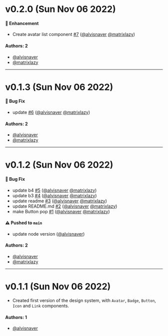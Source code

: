 # v0.2.0 (Sun Nov 06 2022)

#### 🚀 Enhancement

- Create avatar list component [#7](https://github.com/matrixlazy/learnstorybook-design-system/pull/7) ([@alvisnaver](https://github.com/alvisnaver) [@matrixlazy](https://github.com/matrixlazy))

#### Authors: 2

- [@alvisnaver](https://github.com/alvisnaver)
- [@matrixlazy](https://github.com/matrixlazy)

---

# v0.1.3 (Sun Nov 06 2022)

#### 🐛 Bug Fix

- update [#6](https://github.com/matrixlazy/learnstorybook-design-system/pull/6) ([@alvisnaver](https://github.com/alvisnaver) [@matrixlazy](https://github.com/matrixlazy))

#### Authors: 2

- [@alvisnaver](https://github.com/alvisnaver)
- [@matrixlazy](https://github.com/matrixlazy)

---

# v0.1.2 (Sun Nov 06 2022)

#### 🐛 Bug Fix

- update b4 [#5](https://github.com/matrixlazy/learnstorybook-design-system/pull/5) ([@alvisnaver](https://github.com/alvisnaver) [@matrixlazy](https://github.com/matrixlazy))
- update b3 [#4](https://github.com/matrixlazy/learnstorybook-design-system/pull/4) ([@alvisnaver](https://github.com/alvisnaver) [@matrixlazy](https://github.com/matrixlazy))
- update readme [#3](https://github.com/matrixlazy/learnstorybook-design-system/pull/3) ([@alvisnaver](https://github.com/alvisnaver) [@matrixlazy](https://github.com/matrixlazy))
- update README.md [#2](https://github.com/matrixlazy/learnstorybook-design-system/pull/2) ([@alvisnaver](https://github.com/alvisnaver) [@matrixlazy](https://github.com/matrixlazy))
- make Button pop [#1](https://github.com/matrixlazy/learnstorybook-design-system/pull/1) ([@alvisnaver](https://github.com/alvisnaver) [@matrixlazy](https://github.com/matrixlazy))

#### ⚠️ Pushed to `main`

- update node version ([@alvisnaver](https://github.com/alvisnaver))

#### Authors: 2

- [@alvisnaver](https://github.com/alvisnaver)
- [@matrixlazy](https://github.com/matrixlazy)

---

# v0.1.1 (Sun Nov 06 2022)

- Created first version of the design system, with `Avatar`, `Badge`, `Button`, `Icon` and `Link` components.

#### Authors: 1

- [@alvisnaver](https://github.com/alvisnaver)
